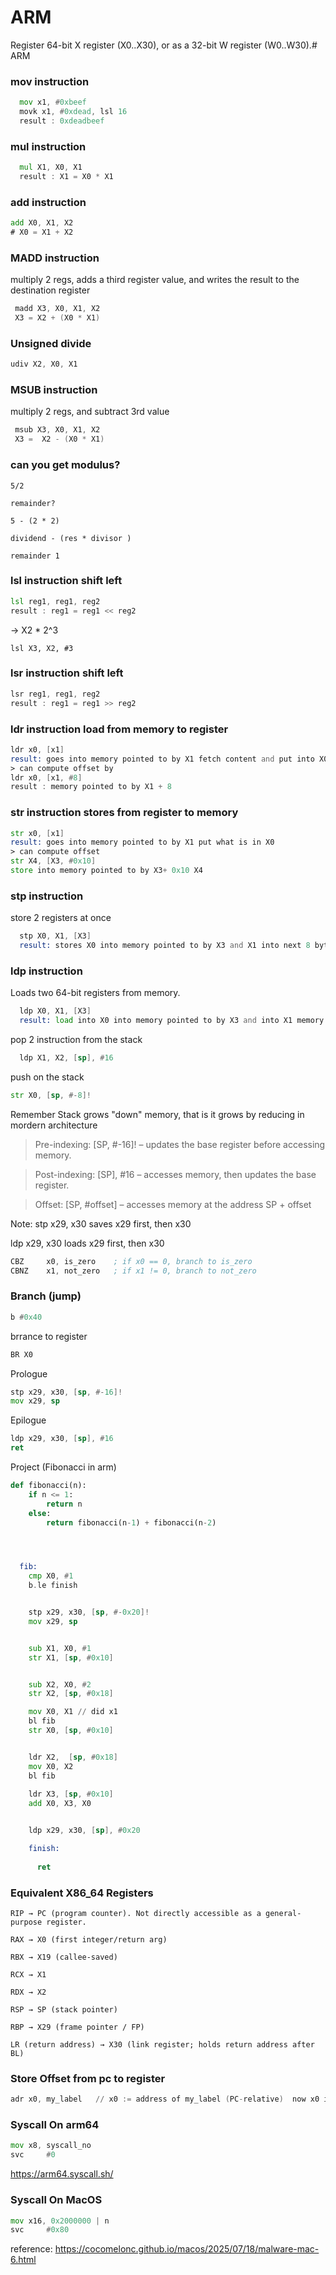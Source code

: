 # ARM 

 Register 64-bit X register (X0..X30), or as a 32-bit W register (W0..W30).# ARM 

### mov instruction

```asm
  mov x1, #0xbeef
  movk x1, #0xdead, lsl 16
  result : 0xdeadbeef
```


### mul instruction

```asm
  mul X1, X0, X1
  result : X1 = X0 * X1
```

### add instruction

```asm
add X0, X1, X2
# X0 = X1 + X2
```

### MADD instruction
multiply 2 regs,  adds a third register value, and writes the result to the destination register

```asm
 madd X3, X0, X1, X2
 X3 = X2 + (X0 * X1) 
```

### Unsigned divide

```asm
udiv X2, X0, X1
```

### MSUB instruction
multiply 2 regs, and subtract 3rd value

```asm
 msub X3, X0, X1, X2
 X3 =  X2 - (X0 * X1) 
```

### can you get modulus?

```
5/2

remainder?

5 - (2 * 2)

dividend - (res * divisor )

remainder 1
```

### lsl instruction shift left 

```asm
lsl reg1, reg1, reg2
result : reg1 = reg1 << reg2
```
-> X2 * 2^3
```
lsl X3, X2, #3 
```
### lsr instruction shift left 

```asm
lsr reg1, reg1, reg2
result : reg1 = reg1 >> reg2
```


### ldr instruction load from memory to register

```asm
ldr x0, [x1]
result: goes into memory pointed to by X1 fetch content and put into X0
> can compute offset by
ldr x0, [x1, #8]
result : memory pointed to by X1 + 8
```

### str instruction stores from register to memory

```asm
str x0, [x1]
result: goes into memory pointed to by X1 put what is in X0
> can compute offset
str X4, [X3, #0x10]
store into memory pointed to by X3+ 0x10 X4
```


### stp instruction
store 2 registers at once 

```asm
  stp X0, X1, [X3]
  result: stores X0 into memory pointed to by X3 and X1 into next 8 bytes  
```

### ldp instruction
Loads two 64-bit registers from memory.

```asm
  ldp X0, X1, [X3]
  result: load into X0 into memory pointed to by X3 and into X1 memory pointed to by the next 8 bytes  
```

pop 2 instruction from the stack
```asm
  ldp X1, X2, [sp], #16
```

push on the stack

```asm
str X0, [sp, #-8]!
```
Remember Stack grows "down" memory, that is it grows by reducing in mordern architecture

 > Pre-indexing: [SP, #-16]! – updates the base register before accessing memory.
 
 > Post-indexing: [SP], #16 – accesses memory, then updates the base register.
 
 > Offset: [SP, #offset] – accesses memory at the address SP + offset

Note: 
stp x29, x30 saves x29 first, then x30

ldp x29, x30 loads x29 first, then x30

```asm
CBZ     x0, is_zero    ; if x0 == 0, branch to is_zero
CBNZ    x1, not_zero   ; if x1 != 0, branch to not_zero
```


### Branch (jump)

```asm
b #0x40
```
brrance to register
```asm
BR X0
```

Prologue
```asm
stp x29, x30, [sp, #-16]!
mov x29, sp 
```

Epilogue
```asm
ldp x29, x30, [sp], #16
ret
```


Project (Fibonacci in arm)


```py
def fibonacci(n):
    if n <= 1:
        return n
    else:
        return fibonacci(n-1) + fibonacci(n-2)
```

```asm



  fib:
    cmp X0, #1
    b.le finish


    stp x29, x30, [sp, #-0x20]!
    mov x29, sp 


    sub X1, X0, #1
    str X1, [sp, #0x10]


    sub X2, X0, #2
    str X2, [sp, #0x18]

    mov X0, X1 // did x1
    bl fib
    str X0, [sp, #0x10]


    ldr X2,  [sp, #0x18]
    mov X0, X2
    bl fib
    
    ldr X3, [sp, #0x10]
    add X0, X3, X0


    ldp x29, x30, [sp], #0x20  

    finish:
      
      ret

```


### Equivalent X86_64 Registers 

```
RIP → PC (program counter). Not directly accessible as a general-purpose register.

RAX → X0 (first integer/return arg)

RBX → X19 (callee-saved)

RCX → X1

RDX → X2

RSP → SP (stack pointer)

RBP → X29 (frame pointer / FP)

LR (return address) → X30 (link register; holds return address after BL)
```



### Store Offset from pc to register

```asm
adr x0, my_label   // x0 := address of my_label (PC-relative)  now x0 is like lea rax, [rip + offset]
```

### Syscall On arm64

```asm
mov x8, syscall_no
svc     #0
```
https://arm64.syscall.sh/

### Syscall On MacOS
```asm
mov x16, 0x2000000 | n
svc     #0x80
```

reference: https://cocomelonc.github.io/macos/2025/07/18/malware-mac-6.html

